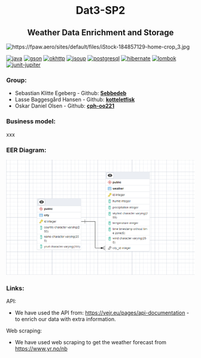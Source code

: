 [java]: https://img.shields.io/badge/java-v17-blue
[gson]: https://img.shields.io/badge/gson-v2.10.1-blue
[okhttp]: https://img.shields.io/badge/okhttp-v4.2.2-blue
[jsoup]: https://img.shields.io/badge/jsoup-v1.16.1-blue
[postgresql]: https://img.shields.io/badge/postgresql-v42.6.0-blue
[hibernate]: https://img.shields.io/badge/hibernate--core-v6.2.4.Final-blue
[lombok]: https://img.shields.io/badge/lombok-v1.18.28-blue
[junit-jupiter]: https://img.shields.io/badge/junit-v5.9.1-blue





<div align="center">
    <h1>Dat3-SP2</h1>
    <h2>Weather Data Enrichment and Storage</h2>
</div>
    
<img src="https://fpaw.aero/sites/default/files/iStock-184857129-home-crop_3.jpg" alt="https://fpaw.aero/sites/default/files/iStock-184857129-home-crop_3.jpg">


[![java][]]() 
[![gson][]]()
[![okhttp][]]()
[![jsoup][]]()
[![postgresql][]]()
[![hibernate][]]()
[![lombok][]]()
[![junit-jupiter][]]()


### Group:
* Sebastian Klitte Egeberg - Github: **[Sebbedeb](https://github.com/Sebbedeb)**
* Lasse Baggesgård Hansen - Github: **[kotteletfisk](https://github.com/kotteletfisk)**
* Oskar Daniel Olsen - Github: **[cph-oo221](https://github.com/cph-oo221)**


### Business model:
xxx


### EER Diagram:
![](documentation/EER_Diagram.png)


### Links:
API:
- We have used the API from: https://vejr.eu/pages/api-documentation - to enrich our data with extra information.

Web scraping:
- We have used web scraping to get the weather forecast from https://www.yr.no/nb